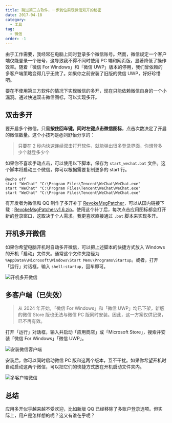 ```yaml
---
title: 跳过第三方软件，一步到位实现微信双开的秘密
date: 2017-04-18
category:
  - 工具
tag:
  - 微信
order: -1
---
```


由于工作需要，我经常在电脑上同时登录多个微信账号。然而，微信规定一个客户端仅能登录一个账号，这导致我不得不同时使用 PC 端和网页版，显著降低了操作效率。随着「微信 For Windows」和「微信 UWP」版本的停用，我们曾依赖的多客户端策略变得几乎无效了。如果你之前安装了旧版的微信 UWP，好好珍惜吧。

要在不使用第三方软件的情况下实现微信的多开，现在只能依赖微信自身的一个小漏洞。通过快速双击微信图标，可以实现多开。

## 双击多开

要开启多个微信，只需**按住回车键，同时左键点击微信图标**，点击次数决定了开启的微信数量。这个小技巧是@刘舒怡分享的：

> 只要在 2 秒内快速连续双击打开软件，就能弹出很多登录界面，你想登多少个就登多少个

如果你不喜欢手动点击，可以使用以下脚本，保存为 `start_wechat.bat` 文件。这个脚本将启动三个微信，你可以根据需要复制更多的 start 行。

```shell
@echo off
start "WeChat" "C:\Program Files\Tencent\WeChat\WeChat.exe"
start "WeChat" "C:\Program Files\Tencent\WeChat\WeChat.exe"
start "WeChat" "C:\Program Files\Tencent\WeChat\WeChat.exe"
```

有开发者为微信和 QQ 制作了多开补丁 [RevokeMsgPatcher](https://github.com/huiyadanli/RevokeMsgPatcher)，可以从国内链接下载：[RevokeMsgPatcher.v1.6.zip](https://wwva.lanzouq.com/irUIX187hz3c)。使用这个补丁后，每次点击应用图标都会打开新的登录窗口，这取决于个人需求。我更喜欢直接通过 `.bat` 脚本来实现多开。

## 开机多开微信

如果你希望电脑开机时自动多开微信，可以把上述脚本的快捷方式放入 Windows 的开机「启动」文件夹。通常这个文件夹路径为 `%AppData%\Microsoft\Windows\Start Menu\Programs\Startup`。或者，打开「运行」对话框，输入 `shell:startup`，回车即可。

![开机多开微信](https://img.newzone.top/2022-05-06-04-23-49.png?imageMogr2/format/webp)

## 多客户端（已失效）

> 从 2024 年开始，「微信 For Windows」和「微信 UWP」均已下架，新版的微信 Store 版也无法与微信 PC 版同时安装。因此，这一方案仅供记录，已不再有效。

打开「运行」对话框，输入并启动「应用商店」或「Microsoft Store」，搜索并安装「微信 For Windows」「微信 UWP」。

![安装微信客户端](https://img.newzone.top/2022-05-06-04-21-30.png?imageMogr2/format/webp)

安装后，你可以同时启动微信 PC 版和这两个版本，互不干扰。如果你希望开机时自动启动这两个微信，可以把它们的快捷方式放在开机启动文件夹内。

![多客户端微信](https://img.newzone.top/2022-05-06-04-21-40.png?imageMogr2/format/webp)

## 总结

应用多开似乎越来越不受欢迎，比如新版 QQ 已经移除了多账户登录选项。但实际上，用户是怎样想的呢？这又有谁在乎呢？
